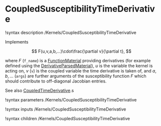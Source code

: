 # CoupledSusceptibilityTimeDerivative
!syntax description /Kernels/CoupledSusceptibilityTimeDerivative

Implements

$$
F(u,v,a,b,...)\cdot\frac{\partial v}{\partial t},
$$

where $F$ (`f_name`) is a [FunctionMaterial](/FunctionMaterials.md) providing derivatives
(for example defined using the [DerivativeParsedMaterial](/DerivativeParsedMaterial.md)),
$u$ is the variable the kernel is acting on, $v$ (`v`) is the coupled variable the time
derivative is taken of, and $a, b, ...$ (`args`) are further arguments of the susceptibility
function $F$ which should contribute to off-diagonal Jacobian entries.

See also [CoupledTimeDerivative](/CoupledTimeDerivative.md).s

!syntax parameters /Kernels/CoupledSusceptibilityTimeDerivative

!syntax inputs /Kernels/CoupledSusceptibilityTimeDerivative

!syntax children /Kernels/CoupledSusceptibilityTimeDerivative
